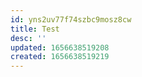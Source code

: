 ```yaml
---
id: yns2uv77f74szbc9mosz8cw
title: Test
desc: ''
updated: 1656638519208
created: 1656638519219
---
```


